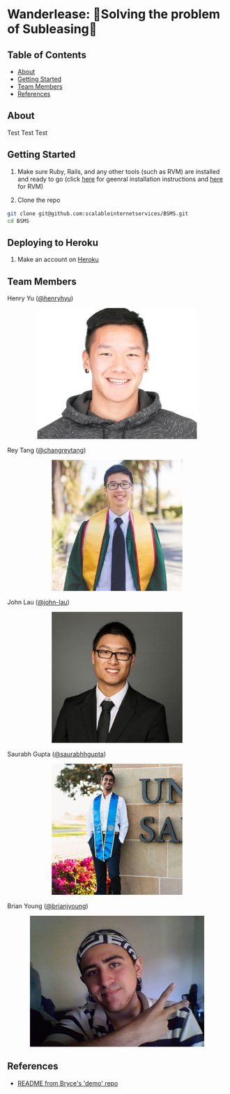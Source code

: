 # Wanderlease: 🏡Solving the problem of Subleasing🏢

## Table of Contents 
- [About](#about)  
- [Getting Started](#getting-started)  
- [Team Members](#team-members)
- [References](#references)

## About

Test Test Test

## Getting Started

1. Make sure Ruby, Rails, and any other tools (such as RVM) are installed and ready to go (click [here](http://installrails.com/steps/choose_os) for geenral installation instructions and [here](https://rvm.io/) for RVM)

2. Clone the repo
```sh
git clone git@github.com:scalableinternetservices/BSMS.git
cd BSMS
```

## Deploying to Heroku

1. Make an account on [Heroku](https://signup.heroku.com/)

## Team Members

Henry Yu ([@henryhyu](https://github.com/henryhyu))
<p align="center">
  <img height="300px" src="https://github.com/scalableinternetservices/BSMS/blob/master/pics/henry.png" alt="Henry Yu Photo">
</p>

Rey Tang ([@changreytang](https://github.com/changreytang))
<p align="center">
  <img height="300px" src="https://github.com/scalableinternetservices/BSMS/blob/master/pics/rey.png" alt="Rey Tang Photo">
</p>

John Lau ([@john-lau](https://github.com/john-lau))
<p align="center">
  <img height="300px" src="https://github.com/scalableinternetservices/BSMS/blob/master/pics/john.png" alt="John Lau Photo">
</p>

Saurabh Gupta ([@saurabhhgupta](https://github.com/saurabhhgupta))
<p align="center">
  <img height="300px" src="https://github.com/scalableinternetservices/BSMS/blob/master/pics/saurabh.png" alt="Saurabh Gupta Photo">
</p>

Brian Young ([@brianjyoung](https://github.com/brianjyoung))
<p align="center">
  <img height="300px" src="https://github.com/scalableinternetservices/BSMS/blob/master/pics/brian.png" alt="Brian Young Photo">
</p>



## References

- [README from Bryce's 'demo' repo](https://github.com/scalableinternetservices/demo_rails514_beanstalk)

